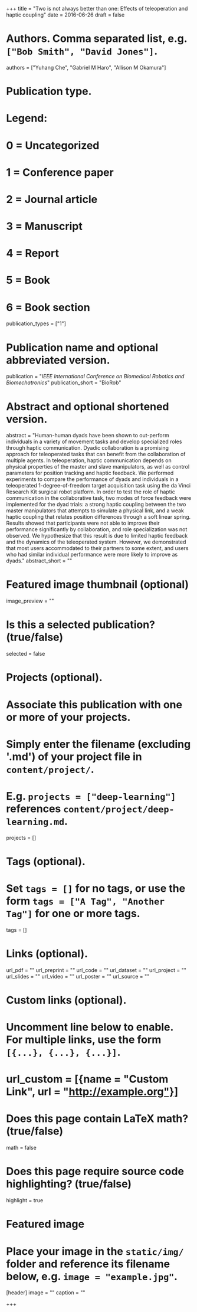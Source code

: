 +++
title = "Two is not always better than one: Effects of teleoperation and haptic coupling"
date = 2016-06-26
draft = false

# Authors. Comma separated list, e.g. `["Bob Smith", "David Jones"]`.
authors = ["Yuhang Che", "Gabriel M Haro", "Allison M Okamura"]

# Publication type.
# Legend:
# 0 = Uncategorized
# 1 = Conference paper
# 2 = Journal article
# 3 = Manuscript
# 4 = Report
# 5 = Book
# 6 = Book section
publication_types = ["1"]

# Publication name and optional abbreviated version.
publication = "*IEEE International Conference on Biomedical Robotics and Biomechatronics*"
publication_short = "BioRob"

# Abstract and optional shortened version.
abstract = "Human-human dyads have been shown to out-perform individuals in a variety of movement tasks and develop specialized roles through haptic communication. Dyadic collaboration is a promising approach for teleoperated tasks that can benefit from the collaboration of multiple agents. In teleoperation, haptic communication depends on physical properties of the master and slave manipulators, as well as control parameters for position tracking and haptic feedback. We performed experiments to compare the performance of dyads and individuals in a teleoperated 1-degree-of-freedom target acquisition task using the da Vinci Research Kit surgical robot platform. In order to test the role of haptic communication in the collaborative task, two modes of force feedback were implemented for the dyad trials: a strong haptic coupling between the two master manipulators that attempts to simulate a physical link, and a weak haptic coupling that relates position differences through a soft linear spring. Results showed that participants were not able to improve their performance significantly by collaboration, and role specialization was not observed. We hypothesize that this result is due to limited haptic feedback and the dynamics of the teleoperated system. However, we demonstrated that most users accommodated to their partners to some extent, and users who had similar individual performance were more likely to improve as dyads."
abstract_short = ""

# Featured image thumbnail (optional)
image_preview = ""

# Is this a selected publication? (true/false)
selected = false

# Projects (optional).
#   Associate this publication with one or more of your projects.
#   Simply enter the filename (excluding '.md') of your project file in `content/project/`.
#   E.g. `projects = ["deep-learning"]` references `content/project/deep-learning.md`.
projects = []

# Tags (optional).
#   Set `tags = []` for no tags, or use the form `tags = ["A Tag", "Another Tag"]` for one or more tags.
tags = []

# Links (optional).
url_pdf = ""
url_preprint = ""
url_code = ""
url_dataset = ""
url_project = ""
url_slides = ""
url_video = ""
url_poster = ""
url_source = ""

# Custom links (optional).
#   Uncomment line below to enable. For multiple links, use the form `[{...}, {...}, {...}]`.
# url_custom = [{name = "Custom Link", url = "http://example.org"}]

# Does this page contain LaTeX math? (true/false)
math = false

# Does this page require source code highlighting? (true/false)
highlight = true

# Featured image
# Place your image in the `static/img/` folder and reference its filename below, e.g. `image = "example.jpg"`.
[header]
image = ""
caption = ""

+++

